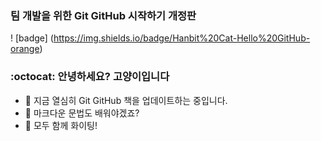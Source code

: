 ### 팀 개발을 위한 Git GitHub 시작하기 개정판 

! [badge] (https://img.shields.io/badge/Hanbit%20Cat-Hello%20GitHub-orange)

### :octocat: 안녕하세요? 고양이입니다

- 🔭 지금 열심히 Git GitHub 책을 업데이트하는 중입니다. 
- 🌱 마크다운 문법도 배워야겠죠? 
- 👯 모두 함께 화이팅!
